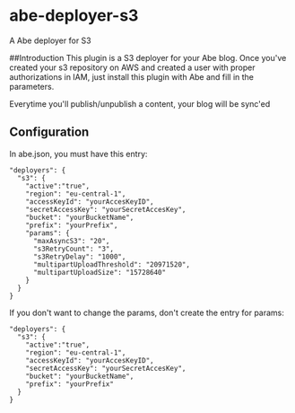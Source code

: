 # abe-deployer-s3
A Abe deployer for S3

##Introduction
This plugin is a S3 deployer for your Abe blog. Once you've created your s3 repository on AWS and created a user with proper authorizations in IAM, just install this plugin with Abe and fill in the parameters.

Everytime you'll publish/unpublish a content, your blog will be sync'ed 

## Configuration
In abe.json, you must have this entry:

```
"deployers": {
  "s3": {
    "active":"true",
    "region": "eu-central-1",
    "accessKeyId": "yourAccesKeyID",
    "secretAccessKey": "yourSecretAccesKey",
    "bucket": "yourBucketName",
    "prefix": "yourPrefix",
    "params": {
      "maxAsyncS3": "20", 
      "s3RetryCount": "3",
      "s3RetryDelay": "1000",
      "multipartUploadThreshold": "20971520",
      "multipartUploadSize": "15728640"
    }
  }
}
```

If you don't want to change the params, don't create the entry for params:
```
"deployers": {
  "s3": {
    "active":"true",
    "region": "eu-central-1",
    "accessKeyId": "yourAccesKeyID",
    "secretAccessKey": "yourSecretAccesKey",
    "bucket": "yourBucketName",
    "prefix": "yourPrefix"
  }
}
```

